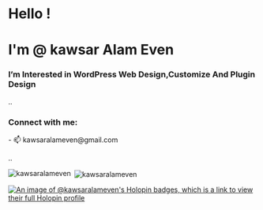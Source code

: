 <h1 align="Left">Hello !</h1>
<h1 align="left">I'm @ kawsar Alam Even</h1>
<h3 align="Left">I’m Interested in WordPress Web Design,Customize And Plugin Design</h3>

..
<h3 align="left">Connect with me:</h3>
- 📫 kawsaralameven@gmail.com

..

<p><img align="left" src="https://github-readme-stats.vercel.app/api/top-langs?username=kawsaralameven&show_icons=true&locale=en&layout=compact" alt="kawsaralameven" /></p>

<p>&nbsp;<img align="center" src="https://github-readme-stats.vercel.app/api?username=kawsaralameven&show_icons=true&locale=en" alt="kawsaralameven" /></p>


[![An image of @kawsaralameven's Holopin badges, which is a link to view their full Holopin profile](https://holopin.me/kawsaralameven)](https://holopin.io/@kawsaralameven)
